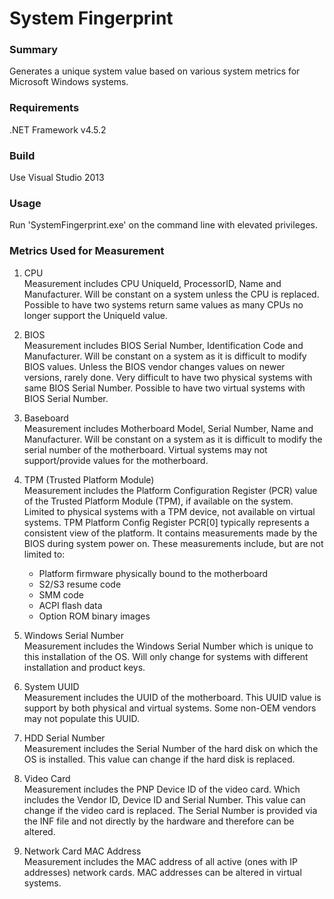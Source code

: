 # System Fingerprint

### Summary
Generates a unique system value based on various system metrics for Microsoft Windows systems.

### Requirements
.NET Framework v4.5.2

### Build
Use Visual Studio 2013

### Usage
Run 'SystemFingerprint.exe' on the command line with elevated privileges.

### Metrics Used for Measurement
1. CPU   
   Measurement includes CPU UniqueId, ProcessorID, Name and Manufacturer.
   Will be constant on a system unless the CPU is replaced.
   Possible to have two systems return same values as many CPUs no longer support the UniqueId value.

2. BIOS   
   Measurement includes BIOS Serial Number, Identification Code and Manufacturer.
   Will be constant on a system as it is difficult to modify BIOS values. Unless the BIOS vendor changes values on newer versions, rarely done.
   Very difficult to have two physical systems with same BIOS Serial Number. 
   Possible to have two virtual systems with BIOS Serial Number.

3. Baseboard   
   Measurement includes Motherboard Model, Serial Number, Name and Manufacturer.
   Will be constant on a system as it is difficult to modify the serial number of the motherboard.
   Virtual systems may not support/provide values for the motherboard.

4. TPM (Trusted Platform Module)   
   Measurement includes the Platform Configuration Register (PCR) value of the Trusted Platform Module (TPM), if available on the system.
   Limited to physical systems with a TPM device, not available on virtual systems.
   TPM Platform Config Register PCR[0] typically represents a consistent view of the platform. 
   It contains measurements made by the BIOS during system power on. 
   These measurements include, but are not limited to:
    - Platform firmware physically bound to the motherboard
    - S2/S3 resume code
    - SMM code
    - ACPI flash data
	- Option ROM binary images

5. Windows Serial Number   
   Measurement includes the Windows Serial Number which is unique to this installation of the OS.
   Will only change for systems with different installation and product keys.

6. System UUID   
   Measurement includes the UUID of the motherboard.
   This UUID value is support by both physical and virtual systems.
   Some non-OEM vendors may not populate this UUID.

7. HDD Serial Number   
   Measurement includes the Serial Number of the hard disk on which the OS is installed.
   This value can change if the hard disk is replaced.

8. Video Card   
   Measurement includes the PNP Device ID of the video card. Which includes the Vendor ID, Device ID and Serial Number.
   This value can change if the video card is replaced.
   The Serial Number is provided via the INF file and not directly by the hardware and therefore can be altered.

9. Network Card MAC Address   
   Measurement includes the MAC address of all active (ones with IP addresses) network cards. 
   MAC addresses can be altered in virtual systems.
